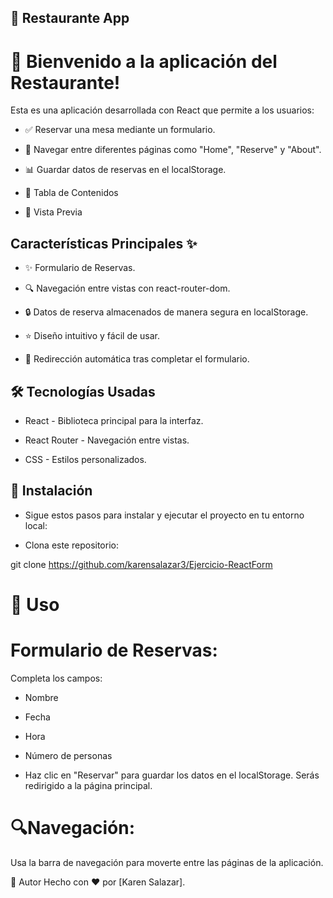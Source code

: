 ## 🍲 Restaurante App

# 🎉 Bienvenido a la aplicación del Restaurante!
Esta es una aplicación desarrollada con React que permite a los usuarios:

- ✅ Reservar una mesa mediante un formulario.

- 🏢 Navegar entre diferentes páginas como "Home", "Reserve" y "About".

- 📊 Guardar datos de reservas en el localStorage.

- 📑 Tabla de Contenidos

- 🎥 Vista Previa 

## Características Principales ✨

- ✨ Formulario de Reservas.

- 🔍 Navegación entre vistas con react-router-dom.

- 🔒 Datos de reserva almacenados de manera segura en localStorage.

- ⭐ Diseño intuitivo y fácil de usar.

- 🔀 Redirección automática tras completar el formulario.

## 🛠️ Tecnologías Usadas

- React - Biblioteca principal para la interfaz.

- React Router - Navegación entre vistas.

- CSS - Estilos personalizados.

## 🔧 Instalación

- Sigue estos pasos para instalar y ejecutar el proyecto en tu entorno local:

- Clona este repositorio:

git clone https://github.com/karensalazar3/Ejercicio-ReactForm


# 🔄 Uso

# Formulario de Reservas:
Completa los campos:

- Nombre
- Fecha
- Hora
- Número de personas

- Haz clic en "Reservar" para guardar los datos en el localStorage.
Serás redirigido a la página principal.
 
# 🔍Navegación:

Usa la barra de navegación para moverte entre las páginas de la aplicación.

👤 Autor
Hecho con ❤️ por [Karen Salazar].
